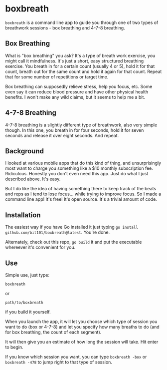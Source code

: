 # boxbreath

`boxbreath` is a command line app to guide you through one of two types of breathwork sessions - box breathing and 4-7-8 breathing.

## Box Breathing

What is "box breathing" you ask? It's a type of breath work exercise, you might call it mindfulness. It's just a short, easy structured breathing exercise. You breath in for a certain count (usually 4 or 5), hold it for that count, breath out for the same count and hold it again for that count. Repeat that for some number of repetitions or target time.

Box breathing can supposedly relieve stress, help you focus, etc. Some even say it can reduce blood pressure and have other physical health benefits. I won't make any wild claims, but it seems to help me a bit.

## 4-7-8 Breathing

4-7-8 breathing is a slightly different type of breathwork, also very simple though. In this one, you breath in for four seconds, hold it for seven seconds and release it over eight seconds. And repeat.

## Background

I looked at various mobile apps that do this kind of thing, and unsurprisingly most want to charge you something like a $10 monthly subscription fee. Ridiculous. Honestly you don't even need this app. Just do what I just described above. It's easy.

But I do like the idea of having something there to keep track of the beats and reps as I tend to lose focus... while trying to improve focus. So I made a command line app! It's free! It's open source. It's a trivial amount of code.

## Installation

The easiest way if you have Go installed it just typing `go install github.com/bit101/boxbreath@latest`. You're done.

Alternately, check out this repo, `go build` it and put the executable whereever it's convenient for you.

## Use

Simple use, just type:

`boxbreath`

or

`path/to/boxbreath`

if you build it yourself.

When you launch the app, it will let you choose which type of session you want to do (box or 4-7-8) and let you specify how many breaths to do (and for box breathing, the count of each segment).

It will then give you an estimate of how long the session will take. Hit enter to begin.

If you know which session you want, you can type `boxbreath -box` or `boxbreath -478` to jump right to that type of session.
